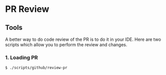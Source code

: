 # PR Review

## Tools

A better way to do code review of the PR is to do it in your IDE. Here are two scripts which allow you to perform the review and changes.

### 1. Loading PR

```
$ ./scripts/github/review-pr
```